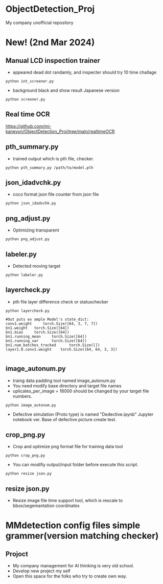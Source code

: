 # ObjectDetection_Proj
My company unofficial repository



# New! (2nd Mar 2024)

## Manual LCD inspection trainer
- appeared dead dot randamly, and inspecter should try 10 time challage

```
python int_screener.py
```
- background black and show result Japanese version

```
python screener.py
```



## Real time OCR 
https://github.com/mi-kaneyon/ObjectDetection_Proj/tree/main/realtimeOCR

## pth_summary.py
- trained output which is pth file, checker.

```
python pth_summary.py /path/to/model.pth
```

## json_idadvchk.py
- coco format json file counter from json file

```
python json_idadvchk.py
```


## png_adjust.py
- Optimizing transparent

```
python png_adjust.py

```
## labeler.py
- Detected moving target

```
python labeler.py
```
  

## layercheck.py
- pth file layer difference check or statuschecker

```
python layercheck.py 
```

``` 
#Out puts ex ample Model's state_dict:
conv1.weight 	 torch.Size([64, 3, 7, 7])
bn1.weight 	 torch.Size([64])
bn1.bias 	 torch.Size([64])
bn1.running_mean 	 torch.Size([64])
bn1.running_var 	 torch.Size([64])
bn1.num_batches_tracked 	 torch.Size([])
layer1.0.conv1.weight 	 torch.Size([64, 64, 3, 3])


``` 

## image_autonum.py
- traing data padding tool named image_autonum.py
- You need modify base directory and target file names
- uplicates_per_image = 16000 should be changed by your target file numbers.
```
python image_autonum.py

```  

- Defective simulation (Proto type) is named "Dedective.ipynb"
Jupyter notebook ver.
Base of defective picture create test.

## crop_png.py
- Crop and optimize png format file for training data tool


```
python crop_png.py

```
- You can modifiy output/input folder before execute this script.

```
python resize json.py

```

## resize json.py
- Resize image file time support tool, which is rescale to bbox/segemantation coordinates

# MMdetection config files simple grammer(version matching checker)

## Projoct 
- My company management for AI thinking is very old school.
- Develop new project my self
- Open this space for the folks who try to create own way.
